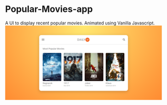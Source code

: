 # Popular-Movies-app
A UI to display recent popular movies. Animated using Vanilla Javascript.
![](Capture.PNG)
